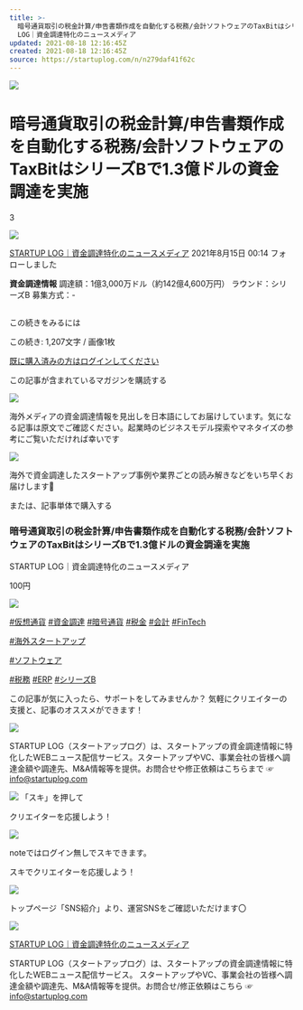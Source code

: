 ```yaml
---
title: >-
  暗号通貨取引の税金計算/申告書類作成を自動化する税務/会計ソフトウェアのTaxBitはシリーズBで1.3億ドルの資金調達を実施｜STARTUP
  LOG｜資金調達特化のニュースメディア
updated: 2021-08-18 12:16:45Z
created: 2021-08-18 12:16:45Z
source: https://startuplog.com/n/n279daf41f62c
---
```


![](https://assets.st-note.com/production/uploads/images/58932255/rectangle_large_type_2_6608f40d9f1d5a6ecb8a786fe2afd46e.png?width=800)

#  暗号通貨取引の税金計算/申告書類作成を自動化する税務/会計ソフトウェアのTaxBitはシリーズBで1.3億ドルの資金調達を実施

 3

[![](https://assets.st-note.com/production/uploads/images/12036591/profile_b3f62675cf44ec9aef7e69ca669bbcde.png?width=60)](https://startuplog.com/)

[STARTUP LOG｜資金調達特化のニュースメディア](https://startuplog.com/)
 2021年8月15日 00:14     フォローしました

**資金調達情報**
調達額：1億3,000万ドル（約142億4,600万円）
ラウンド：シリーズB
募集方式：-

##

この続きをみるには

 この続き: 1,207文字  /  画像1枚

[ 既に購入済みの方はログインしてください](https://note.com/cd/login?redirect_to=https%3A%2F%2Fstartuplog.com%2Fn%2Fn279daf41f62c%3Fgs%3D481afecf3a65)

この記事が含まれているマガジンを購読する

![](https://assets.st-note.com/production/uploads/images/12036591/profile_b3f62675cf44ec9aef7e69ca669bbcde.png?fit=bounds&format=jpeg&quality=85&width=330)

海外メディアの資金調達情報を見出しを日本語にしてお届けしています。気になる記事は原文でご確認ください。起業時のビジネスモデル探索やマネタイズの参考にご覧いただければ幸いです

[![](https://assets.st-note.com/production/uploads/images/40660712/magazine_cover_landscape_sp_63b8db4eda3ea91e8ce005dc497c4c40.jpeg)](https://startuplog.com/m/m8378c21c3dbc)

海外で資金調達したスタートアップ事例や業界ごとの読み解きなどをいち早くお届けします📨

または、記事単体で購入する

###  暗号通貨取引の税金計算/申告書類作成を自動化する税務/会計ソフトウェアのTaxBitはシリーズBで1.3億ドルの資金調達を実施

STARTUP LOG｜資金調達特化のニュースメディア

100円

![](https://assets.st-note.com/production/uploads/images/58932255/square_small_6608f40d9f1d5a6ecb8a786fe2afd46e.png?fit=bounds&quality=85&width=1280)

[   #仮想通貨](https://note.com/hashtag/%E4%BB%AE%E6%83%B3%E9%80%9A%E8%B2%A8)
[   #資金調達](https://note.com/hashtag/%E8%B3%87%E9%87%91%E8%AA%BF%E9%81%94)
[   #暗号通貨](https://note.com/hashtag/%E6%9A%97%E5%8F%B7%E9%80%9A%E8%B2%A8)
[   #税金](https://note.com/hashtag/%E7%A8%8E%E9%87%91)
[   #会計](https://note.com/hashtag/%E4%BC%9A%E8%A8%88)
[   #FinTech](https://note.com/hashtag/FinTech)

[   #海外スタートアップ](https://note.com/hashtag/%E6%B5%B7%E5%A4%96%E3%82%B9%E3%82%BF%E3%83%BC%E3%83%88%E3%82%A2%E3%83%83%E3%83%97)

[   #ソフトウェア](https://note.com/hashtag/%E3%82%BD%E3%83%95%E3%83%88%E3%82%A6%E3%82%A7%E3%82%A2)

[   #税務](https://note.com/hashtag/%E7%A8%8E%E5%8B%99)
[   #ERP](https://note.com/hashtag/ERP)
[   #シリーズB](https://note.com/hashtag/%E3%82%B7%E3%83%AA%E3%83%BC%E3%82%BAB)

この記事が気に入ったら、サポートをしてみませんか？
気軽にクリエイターの支援と、記事のオススメができます！

[![](https://assets.st-note.com/production/uploads/images/12036591/profile_b3f62675cf44ec9aef7e69ca669bbcde.png?fit=bounds&format=jpeg&quality=85&width=330)](https://startuplog.com/)

STARTUP LOG（スタートアップログ）は、スタートアップの資金調達情報に特化したWEBニュース配信サービス。スタートアップやVC、事業会社の皆様へ調達金額や調達先、M&A情報等を提供。お問合せや修正依頼はこちらまで ☞ info@startuplog.com

![](https://d291vdycu0ht11.cloudfront.net/nuxt/production/img/suki_white.42595d7.png)   「スキ」を押して

クリエイターを応援しよう！

![](https://d291vdycu0ht11.cloudfront.net/nuxt/production/img/like-no-login.44f961d.gif)

noteではログイン無しでスキできます。

スキでクリエイターを応援しよう！

![](https://assets.st-note.com/production/uploads/images/12036591/profile_b3f62675cf44ec9aef7e69ca669bbcde.png?width=60&crop=1:1,smart)

トップページ「SNS紹介」より、運営SNSをご確認いただけます〇

[![](https://assets.st-note.com/production/uploads/images/12036591/profile_b3f62675cf44ec9aef7e69ca669bbcde.png?width=200&crop=1:1,smart)](https://startuplog.com/)

[STARTUP LOG｜資金調達特化のニュースメディア](https://startuplog.com/)

STARTUP LOG（スタートアップログ）は、スタートアップの資金調達情報に特化したWEBニュース配信サービス。 スタートアップやVC、事業会社の皆様へ調達金額や調達先、M&A情報等を提供。お問合せ/修正依頼はこちら ☞ info@startuplog.com